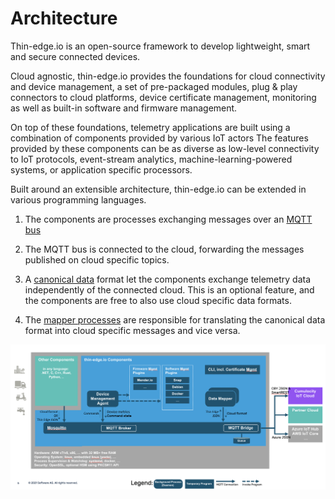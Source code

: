 # Architecture

Thin-edge.io is an open-source framework to develop lightweight, smart and secure connected devices.

Cloud agnostic, thin-edge.io provides the foundations for cloud connectivity and device management,
a set of pre-packaged  modules, plug & play connectors to cloud platforms,
device certificate management, monitoring as well as built-in software and firmware management.

On top of these foundations, telemetry applications are built using a combination of components provided by various IoT actors
The features provided by these components can be as diverse as low-level connectivity to IoT protocols,
event-stream analytics, machine-learning-powered systems, or application specific processors.

Built around an extensible architecture,
thin-edge.io can be extended in various programming languages.

1. The components are processes exchanging messages over an [MQTT bus](./mqtt-bus.md)

2. The MQTT bus is connected to the cloud, forwarding the messages published on cloud specific topics. 

2. A [canonical data](thin-edge-json.md) format let the components exchange telemetry data independently of the connected cloud.
This is an optional feature, and the components are free to also use cloud specific data formats.

3. The [mapper processes](./mapper.md) are responsible for translating the canonical data format into cloud specific messages and vice versa.


![Overview](./thin-edge-overview.png)

